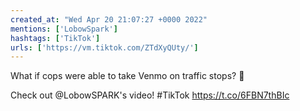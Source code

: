 ```yaml
---
created_at: "Wed Apr 20 21:07:27 +0000 2022"
mentions: ['LobowSpark']
hashtags: ['TikTok']
urls: ['https://vm.tiktok.com/ZTdXyQUty/']
---
```


What if cops were able to take Venmo on traffic stops? 🤔 

Check out @LobowSPARK's video! #TikTok https://t.co/6FBN7thBIc